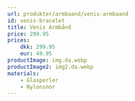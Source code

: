 ```yaml
---
url: produkter/armbaand/venis-armbaand
id: venis-bracelet
title: Venis Armbånd
price: 299.95
prices:
    dkk: 299.95
    eur: 49.95
productImage: img.da.webp
productImage2: img2.da.webp
materials:
    - Glasperler
    - Nylonsnor
---
```

